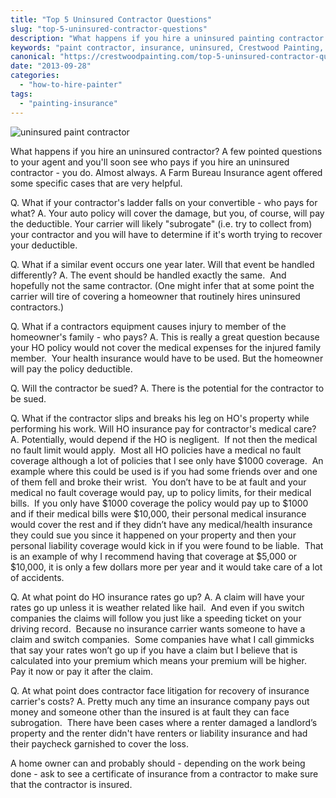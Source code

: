 ```yaml
---
title: "Top 5 Uninsured Contractor Questions"
slug: "top-5-uninsured-contractor-questions"
description: "What happens if you hire a uninsured painting contractor - the top 5 questions to ask."
keywords: "paint contractor, insurance, uninsured, Crestwood Painting, Kansas City"
canonical: "https://crestwoodpainting.com/top-5-uninsured-contractor-questions/"
date: "2013-09-28"
categories:
  - "how-to-hire-painter"
tags:
  - "painting-insurance"
---
```


![uninsured paint contractor](/images/Scream-225x300.jpg "No Insurance? - Scream!")

What happens if you hire an uninsured contractor? A few pointed questions to your agent and you'll soon see who pays if you hire an uninsured contractor - you do. Almost always. A Farm Bureau Insurance agent offered some specific cases that are very helpful.

Q. What if your contractor's ladder falls on your convertible - who pays for what?
A. Your auto policy will cover the damage, but you, of course, will pay the deductible. Your carrier will likely "subrogate" (i.e. try to collect from) your contractor and you will have to determine if it's worth trying to recover your deductible.

Q. What if a similar event occurs one year later. Will that event be handled differently?
A. The event should be handled exactly the same.  And hopefully not the same contractor. (One might infer that at some point the carrier will tire of covering a homeowner that routinely hires uninsured contractors.)

Q. What if a contractors equipment causes injury to member of the homeowner's family - who pays?
A. This is really a great question because your HO policy would not cover the medical expenses for the injured family member.  Your health insurance would have to be used. But the homeowner will pay the policy deductible.

Q. Will the contractor be sued?
A. There is the potential for the contractor to be sued.

Q. What if the contractor slips and breaks his leg on HO's property while performing his work. Will HO insurance pay for contractor's medical care?
A. Potentially, would depend if the HO is negligent.  If not then the medical no fault limit would apply.  Most all HO policies have a medical no fault coverage although a lot of policies that I see only have $1000 coverage.  An example where this could be used is if you had some friends over and one of them fell and broke their wrist.  You don’t have to be at fault and your medical no fault coverage would pay, up to policy limits, for their medical bills.  If you only have $1000 coverage the policy would pay up to $1000 and if their medical bills were $10,000, their personal medical insurance would cover the rest and if they didn’t have any medical/health insurance they could sue you since it happened on your property and then your personal liability coverage would kick in if you were found to be liable.  That is an example of why I recommend having that coverage at $5,000 or $10,000, it is only a few dollars more per year and it would take care of a lot of accidents.

Q. At what point do HO insurance rates go up?
A. A claim will have your rates go up unless it is weather related like hail.  And even if you switch companies the claims will follow you just like a speeding ticket on your driving record.  Because no insurance carrier wants someone to have a claim and switch companies.  Some companies have what I call gimmicks that say your rates won’t go up if you have a claim but I believe that is calculated into your premium which means your premium will be higher.  Pay it now or pay it after the claim.

Q. At what point does contractor face litigation for recovery of insurance carrier's costs?
A. Pretty much any time an insurance company pays out money and someone other than the insured is at fault they can face subrogation.  There have been cases where a renter damaged a landlord’s property and the renter didn't have renters or liability insurance and had their paycheck garnished to cover the loss.

A home owner can and probably should - depending on the work being done - ask to see a certificate of insurance from a contractor to make sure that the contractor is insured.
